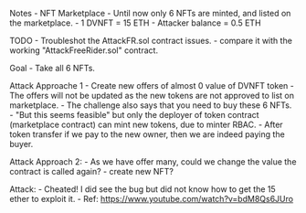 Notes
    - NFT Marketplace
    - Until now only 6 NFTs are minted, and listed on the marketplace.
    - 1 DVNFT = 15 ETH
    - Attacker balance = 0.5 ETH

TODO
    - Troubleshot the AttackFR.sol contract issues.
    - compare it with the working "AttackFreeRider.sol" contract.

Goal
    - Take all 6 NFTs.

Attack Approache 1
    - Create new offers of almost 0 value of DVNFT token
        - The offers will not be updated as the new tokens are not approved to list on marketplace.
        - The challenge also says that you need to buy these 6 NFTs.
        - "But this seems feasible" but only the deployer of token contract (marketplace contract) can mint new tokens, due to minter RBAC.
    - After token transfer if we pay to the new owner, then we are indeed paying the buyer.

Attack Approach 2:
    - As we have offer many, could we change the value the contract is called again?
    - create new NFT?

Attack:
    - Cheated! I did see the bug but did not know how to get the 15 ether to exploit it.
    - Ref: https://www.youtube.com/watch?v=bdM8Qs6JUro
